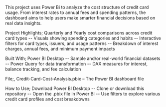 This project uses Power Bi to analyze the cost structure of credit card usage. From interest rates to annual fees and spending patterns, the dashboard aims to help users make smarter financial decisions based on real data insights.

Project Highlights; Quarterly and Yearly cost comparisons across credit card types -- Visuals showing spending categories and habits -- Interactive filters for card types, issuers, and usage patterns -- Breakdown of interest charges, annual fees, and minimum payment impacts

Built With; Power BI Desktop -- Sample and/or real-world financial datasets -- Power Query for data transformation -- DAX measures for interest, balance tracking, and fee calculation

File;, Credit-Card-Cost-Analysis.pbix – The Power BI dashboard file

How to Use; Download Power BI Desktop -- Clone or download this repository -- Open the .pbix file in Power BI -- Use filters to explore various credit card profiles and cost breakdowns
